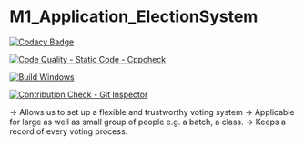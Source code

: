 
# M1_Application_ElectionSystem

[![Codacy Badge](https://api.codacy.com/project/badge/Grade/730fa3ce8cba4565a131d4ec1d74d641)](https://app.codacy.com/gh/harikrishnanm2411/M1_Application_ElectionSystem?utm_source=github.com&utm_medium=referral&utm_content=harikrishnanm2411/M1_Application_ElectionSystem&utm_campaign=Badge_Grade_Settings)

[![Code Quality - Static Code - Cppcheck](https://github.com/harikrishnanm2411/M1_Application_ElectionSystem/actions/workflows/cppcheck.yml/badge.svg)](https://github.com/harikrishnanm2411/M1_Application_ElectionSystem/actions/workflows/cppcheck.yml)

[![Build Windows](https://github.com/harikrishnanm2411/M1_Application_ElectionSystem/actions/workflows/build_windows.yml/badge.svg)](https://github.com/harikrishnanm2411/M1_Application_ElectionSystem/actions/workflows/build_windows.yml)
 
 [![Contribution Check - Git Inspector](https://github.com/harikrishnanm2411/M1_Application_ElectionSystem/actions/workflows/gitinspector.yml/badge.svg)](https://github.com/harikrishnanm2411/M1_Application_ElectionSystem/actions/workflows/gitinspector.yml)

-> Allows us to set up a flexible and trustworthy voting system
-> Applicable for large as well as small group of people e.g. a batch, a class.
-> Keeps a record of  every voting process.
